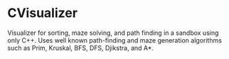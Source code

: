 # CVisualizer
Visualizer for sorting, maze solving, and path finding in a sandbox using only C++. Uses well known path-finding and maze generation algorithms such as Prim, Kruskal, BFS, DFS, Djikstra, and A*.
